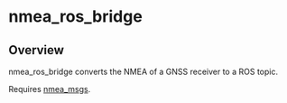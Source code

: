 # nmea_ros_bridge

## Overview
nmea_ros_bridge converts the NMEA of a GNSS receiver to a ROS topic.

Requires [nmea_msgs](http://wiki.ros.org/nmea_msgs).
